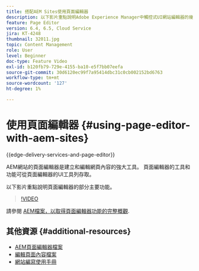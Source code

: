 ```yaml
---
title: 搭配AEM Sites使用頁面編輯器
description: 以下影片重點說明Adobe Experience Manager中觸控式UI網站編輯器的幾項主要功能。
feature: Page Editor
version: 6.4, 6.5, Cloud Service
jira: KT-4248
thumbnail: 32011.jpg
topic: Content Management
role: User
level: Beginner
doc-type: Feature Video
exl-id: b120fb79-729e-4155-ba10-e5f7bb07eefa
source-git-commit: 30d6120ec99f7a95414dbc31c0cb002152bd6763
workflow-type: tm+mt
source-wordcount: '127'
ht-degree: 1%

---
```


# 使用頁面編輯器 {#using-page-editor-with-aem-sites}

{{edge-delivery-services-and-page-editor}}

AEM網站的頁面編輯器是建立和編輯網頁內容的強大工具。 頁面編輯器的工具和功能可從頁面編輯器的UI工具列存取。

以下影片重點說明頁面編輯器的部分主要功能。

>[!VIDEO](https://video.tv.adobe.com/v/32011?quality=12&learn=on)


請參閱 [AEM檔案，以取得頁面編輯器功能的完整概觀](https://experienceleague.adobe.com/docs/experience-manager-cloud-service/content/sites/authoring/fundamentals/editing-content.html).

## 其他資源 {#additional-resources}

* [AEM頁面編輯器檔案](https://experienceleague.adobe.com/docs/experience-manager-cloud-service/content/sites/authoring/fundamentals/editing-content.html)
* [編輯頁面內容檔案](https://experienceleague.adobe.com/docs/experience-manager-65/authoring/authoring/editing-content.html)
* [網站編寫使用手冊](https://experienceleague.adobe.com/docs/experience-manager-65/authoring/home.html)
